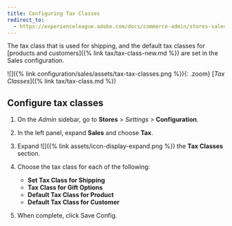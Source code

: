 ```yaml
---
title: Configuring Tax Classes
redirect_to:
  - https://experienceleague.adobe.com/docs/commerce-admin/stores-sales/site-store/taxes/tax-class.html#configure-tax-classes
---
```


The tax class that is used for shipping, and the default tax classes for [products and customers]({% link tax/tax-class-new.md %}) are set in the Sales configuration.

![]({% link configuration/sales/assets/tax-tax-classes.png %}){: .zoom}
[_Tax Classes_]({% link tax/tax-class.md %})

## Configure tax classes

1. On the _Admin_ sidebar, go to **Stores** > _Settings_ > **Configuration**.

1. In the left panel, expand **Sales** and choose **Tax**.

1. Expand ![]({% link assets/icon-display-expand.png %}) the **Tax Classes** section.

1. Choose the tax class for each of the following:

    - **Set Tax Class for Shipping**
    - **Tax Class for Gift Options**
    - **Default Tax Class for Product**
    - **Default Tax Class for Customer**

1. When complete, click <span class="btn">Save Config</span>.
